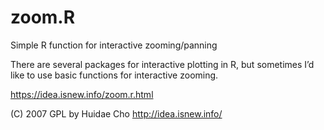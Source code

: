 # zoom.R

Simple R function for interactive zooming/panning

There are several packages for interactive plotting in R, but sometimes I’d like to use basic functions for interactive zooming.

https://idea.isnew.info/zoom.r.html

(C) 2007 GPL by Huidae Cho <http://idea.isnew.info/>
